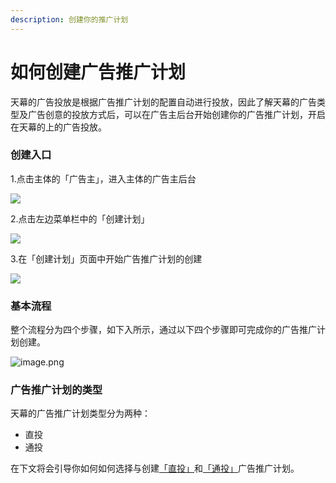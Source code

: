 ```yaml
---
description: 创建你的推广计划
---
```


# 如何创建广告推广计划

天幕的广告投放是根据广告推广计划的配置自动进行投放，因此了解天幕的广告类型及广告创意的投放方式后，可以在广告主后台开始创建你的广告推广计划，开启在天幕的上的广告投放。

### **创建入口**

1.点击主体的「广告主」，进入主体的广告主后台

![](https://cdn.nlark.com/yuque/0/2019/png/254569/1557144498024-4b0e0a18-7b69-480c-9bff-d3aa6000f434.png?x-oss-process=image/resize,w_2000)

2.点击左边菜单栏中的「创建计划」

![](https://cdn.nlark.com/yuque/0/2019/png/254569/1557144931078-e9dbf57c-955c-46a1-a97e-6ea46d3230ba.png?x-oss-process=image/resize,w_2000)

3.在「创建计划」页面中开始广告推广计划的创建

![](https://cdn.nlark.com/yuque/0/2019/png/254569/1557145079601-dbe9519c-b6b7-4850-81a8-25689b27ed54.png?x-oss-process=image/resize,w_2000)

### **基本流程**

整个流程分为四个步骤，如下入所示，通过以下四个步骤即可完成你的广告推广计划创建。

![image.png](https://cdn.nlark.com/yuque/0/2019/png/254569/1557145112374-ea848fa1-b754-433e-afec-a42525bbae85.png?x-oss-process=image/resize,w_2000)

### **广告推广计划的类型**

天幕的广告推广计划类型分为两种：

* 直投
* 通投

在下文将会引导你如何如何选择与创建[「直投」](https://www.yuque.com/eqrk37/gk0pcl/osmdvk)和[「通投」](https://www.yuque.com/eqrk37/gk0pcl/hpw3k6/edit)广告推广计划。  


